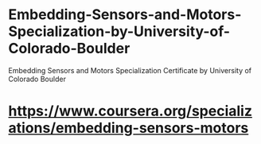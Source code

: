 # Embedding-Sensors-and-Motors-Specialization-by-University-of-Colorado-Boulder
Embedding Sensors and Motors Specialization Certificate by University of Colorado Boulder </br>
# https://www.coursera.org/specializations/embedding-sensors-motors
